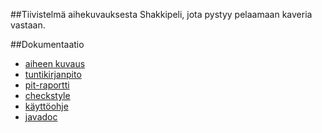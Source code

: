 ##Tiivistelmä aihekuvauksesta
Shakkipeli, jota pystyy pelaamaan kaveria vastaan.

##Dokumentaatio

* [aiheen kuvaus](dokumentaatio/aiheenKuvausJaRakenne.md)
* [tuntikirjanpito](dokumentaatio/tuntikirjanpito.md)
* [pit-raportti](https://htmlpreview.github.io/?https://github.com/8Cookie9/Shakki/blob/master/dokumentaatio/Pit-raportti/201703051558/index.html)
* [checkstyle](https://htmlpreview.github.io/?https://github.com/8Cookie9/Shakki/blob/master/dokumentaatio/Checkstyle-raportti/checkstyle%206.html)
* [käyttöohje](dokumentaatio/käyttöohjeet.md)
* [javadoc](https://htmlpreview.github.io/?https://github.com/8Cookie9/Shakki/blob/master/Javadoc/apidocs/index.html)
